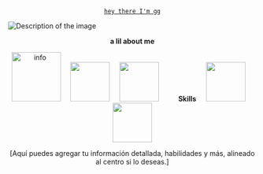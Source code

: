 <p align="center">
  <code><ins>hey there I'm gg</ins></code>
</p>

<img src="https://i.pinimg.com/736x/28/ca/8d/28ca8d658eda746b06c86c960906cdd9.jpg" alt="Description of the image">

<p align="center">
   <b>a lil about me</b> 
</p>

<p align="center">
  <img src="[Enlace a una imagen de 'info' si tienes una]" alt="info" width="100">
  &nbsp;&nbsp;&nbsp;
  <img src="[Enlace a una imagen]" alt="" width="80">
  &nbsp;&nbsp;&nbsp;
  <img src="[Enlace a una imagen]" alt="" width="80">
  &nbsp;&nbsp;&nbsp;&nbsp;&nbsp;&nbsp;&nbsp;&nbsp;
  <b>Skills</b>
  &nbsp;&nbsp;&nbsp;
  <img src="[Enlace a una imagen]" alt="" width="80">
  &nbsp;&nbsp;&nbsp;
  <img src="[Enlace a una imagen]" alt="" width="80">
</p>

<p align="center">
  [Aquí puedes agregar tu información detallada, habilidades y más, alineado al centro si lo deseas.]
</p>

